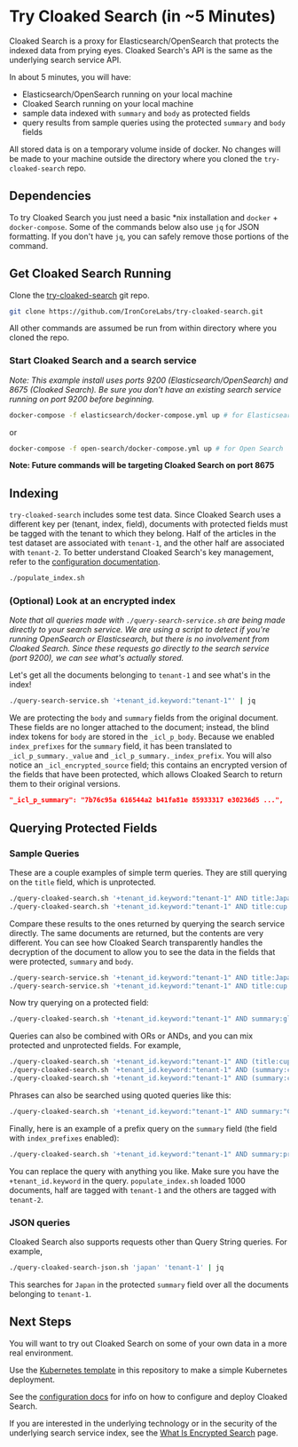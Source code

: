 # Try Cloaked Search (in ~5 Minutes)

Cloaked Search is a proxy for Elasticsearch/OpenSearch that protects the indexed data from prying eyes. Cloaked Search's API is the same as the underlying search service API.

In about 5 minutes, you will have:

- Elasticsearch/OpenSearch running on your local machine
- Cloaked Search running on your local machine
- sample data indexed with `summary` and `body` as protected fields
- query results from sample queries using the protected `summary` and `body` fields

All stored data is on a temporary volume inside of docker. No changes will be made to your machine outside the directory where you cloned the `try-cloaked-search` repo.

## Dependencies

To try Cloaked Search you just need a basic \*nix installation and `docker` + `docker-compose`. Some of the commands below also use `jq` for JSON formatting. If you don't have `jq`, you can safely remove those portions of the command.

## Get Cloaked Search Running

Clone the [try-cloaked-search](https://github.com/IronCoreLabs/try-cloaked-search) git repo.

```bash
git clone https://github.com/IronCoreLabs/try-cloaked-search.git
```

All other commands are assumed be run from within directory where you cloned the repo.

### Start Cloaked Search and a search service

_Note: This example install uses ports 9200 (Elasticsearch/OpenSearch) and 8675 (Cloaked Search). Be sure you don't have an existing search service running on port 9200 before beginning._

```bash
docker-compose -f elasticsearch/docker-compose.yml up # for Elasticsearch
```

or

```bash
docker-compose -f open-search/docker-compose.yml up # for Open Search
```

**Note: Future commands will be targeting Cloaked Search on port 8675**

## Indexing

`try-cloaked-search` includes some test data. Since Cloaked Search uses a different key per (tenant, index, field),
documents with protected fields must be tagged with the tenant to which they belong.
Half of the articles in the test dataset are associated with `tenant-1`, and the other half are associated with `tenant-2`.
To better understand Cloaked Search's key management, refer to the [configuration documentation](https://ironcorelabs.com/docs/cloaked-search/configuration/).

```bash
./populate_index.sh
```

### (Optional) Look at an encrypted index

_Note that all queries made with `./query-search-service.sh` are being made directly to your search service. We are using a script to detect if you're running OpenSearch or Elasticsearch, but there is no involvement from Cloaked Search. Since these requests go directly to the search service (port 9200), we can see what's actually stored._

Let's get all the documents belonging to `tenant-1` and see what's in the index!

```bash
./query-search-service.sh '+tenant_id.keyword:"tenant-1"' | jq
```

We are protecting the `body` and `summary` fields from the original document. These fields are no longer attached to the document;
instead, the blind index tokens for `body` are stored in the `_icl_p_body`. Because we enabled `index_prefixes` for the `summary` field,
it has been translated to `_icl_p_summary._value` and `_icl_p_summary._index_prefix`.
You will also notice an `_icl_encrypted_source` field; this contains an encrypted version of the fields that have been protected, which allows Cloaked Search
to return them to their original versions.

```json
"_icl_p_summary": "7b76c95a 616544a2 b41fa81e 85933317 e30236d5 ...",
```

## Querying Protected Fields

### Sample Queries

These are a couple examples of simple term queries. They are still querying on the `title` field, which is unprotected.

```bash
./query-cloaked-search.sh '+tenant_id.keyword:"tenant-1" AND title:Japan' | jq
./query-cloaked-search.sh '+tenant_id.keyword:"tenant-1" AND title:cup' | jq
```

Compare these results to the ones returned by querying the search service directly. The same documents are returned, but the contents are very different.
You can see how Cloaked Search transparently handles the decryption of the document to allow you to see the data in the fields that were protected, `summary` and `body`.

```bash
./query-search-service.sh '+tenant_id.keyword:"tenant-1" AND title:Japan' | jq
./query-search-service.sh '+tenant_id.keyword:"tenant-1" AND title:cup' | jq
```

Now try querying on a protected field:

```bash
./query-cloaked-search.sh '+tenant_id.keyword:"tenant-1" AND summary:glasgow' | jq
```

Queries can also be combined with ORs or ANDs, and you can mix protected and unprotected fields. For example,

```bash
./query-cloaked-search.sh '+tenant_id.keyword:"tenant-1" AND (title:cup OR title:Japan)' | jq
./query-cloaked-search.sh '+tenant_id.keyword:"tenant-1" AND (summary:cup OR title:Japan)' | jq
./query-cloaked-search.sh '+tenant_id.keyword:"tenant-1" AND (summary:cup OR body:Japan)' | jq
```

Phrases can also be searched using quoted queries like this:

```bash
./query-cloaked-search.sh '+tenant_id.keyword:"tenant-1" AND summary:"Cheerleading in Japan"' | jq
```

Finally, here is an example of a prefix query on the `summary` field (the field with `index_prefixes` enabled):

```bash
./query-cloaked-search.sh '+tenant_id.keyword:"tenant-1" AND summary:pro*' | jq
```

You can replace the query with anything you like. Make sure you have the `+tenant_id.keyword` in the query. `populate_index.sh` loaded 1000 documents, half are tagged with `tenant-1` and the others are tagged with `tenant-2`.

### JSON queries

Cloaked Search also supports requests other than Query String queries. For example,

```bash
./query-cloaked-search-json.sh 'japan' 'tenant-1' | jq
```

This searches for `Japan` in the protected `summary` field over all the documents belonging to `tenant-1`.

## Next Steps

You will want to try out Cloaked Search on some of your own data in a more real environment.

Use the [Kubernetes template](kubernetes) in this repository to make a simple Kubernetes deployment.

See the [configuration docs](https://ironcorelabs.com/docs/saas-shield/cloaked-search/configuration/) for info on how to configure and deploy Cloaked Search.

If you are interested in the underlying technology or in the security of the underlying search service index, see the [What Is Encrypted Search](https://ironcorelabs.com/docs/saas-shield/cloaked-search/what-is-encrypted-search/) page.
